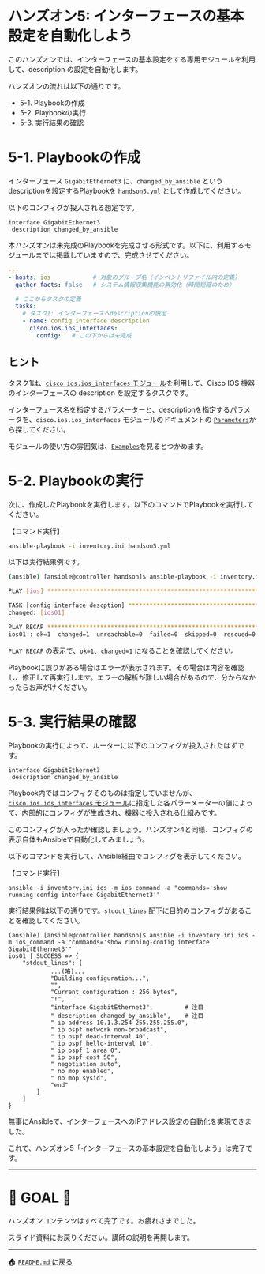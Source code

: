 # ハンズオン5: インターフェースの基本設定を自動化しよう

このハンズオンでは、インターフェースの基本設定をする専用モジュールを利用して、description の設定を自動化します。


ハンズオンの流れは以下の通りです。

- 5-1. Playbookの作成
- 5-2. Playbookの実行
- 5-3. 実行結果の確認

# 5-1. Playbookの作成

インターフェース `GigabitEthernet3` に、`changed_by_ansible` というdescriptionを設定するPlaybookを `handson5.yml` として作成してください。


以下のコンフィグが投入される想定です。
```
interface GigabitEthernet3
 description changed_by_ansible
```

本ハンズオンは未完成のPlaybookを完成させる形式です。以下に、利用するモジュールまでは掲載していますので、完成させてください。

```yaml
---
- hosts: ios            # 対象のグループ名（インベントリファイル内の定義）
  gather_facts: false   # システム情報収集機能の無効化（時間短縮のため）

  # ここからタスクの定義
  tasks:
    # タスク1: インターフェースへdescriptionの設定
    - name: config interface description
      cisco.ios.ios_interfaces:
        config:   # この下からは未完成


```

## ヒント

タスク1は、[`cisco.ios.ios_interfaces` モジュール](https://docs.ansible.com/ansible/latest/collections/cisco/ios/ios_interfaces_module.html)を利用して、Cisco IOS 機器のインターフェースの description を設定するタスクです。

インターフェース名を指定するパラメーターと、descriptionを指定するパラメータを、`cisco.ios.ios_interfaces` モジュールのドキュメントの [`Parameters`](https://docs.ansible.com/ansible/latest/collections/cisco/ios/ios_interfaces_module.html#parameters)から探してください。

モジュールの使い方の雰囲気は、[`Examples`](https://docs.ansible.com/ansible/latest/collections/cisco/ios/ios_interfaces_module.html#examples)を見るとつかめます。


# 5-2. Playbookの実行

次に、作成したPlaybookを実行します。以下のコマンドでPlaybookを実行してください。

【コマンド実行】
```bash
ansible-playbook -i inventory.ini handson5.yml
```

以下は実行結果例です。

```bash
(ansible) [ansible@controller handson]$ ansible-playbook -i inventory.ini handson5.yml

PLAY [ios] *********************************************************************

TASK [config interface descption] **********************************************
changed: [ios01]

PLAY RECAP *********************************************************************
ios01 : ok=1  changed=1  unreachable=0  failed=0  skipped=0  rescued=0  ignored=0   
```

`PLAY RECAP` の表示で、`ok=1`、`changed=1` になることを確認してください。

Playbookに誤りがある場合はエラーが表示されます。その場合は内容を確認し、修正して再実行します。エラーの解析が難しい場合があるので、分からなかったらお声がけください。


# 5-3. 実行結果の確認

Playbookの実行によって、ルーターに以下のコンフィグが投入されたはずです。

```
interface GigabitEthernet3
 description changed_by_ansible
```

Playbook内ではコンフィグそのものは指定していませんが、[`cisco.ios.ios_interfaces` モジュール](https://docs.ansible.com/ansible/latest/collections/cisco/ios/ios_interfaces_module.html)に指定した各パラーメーターの値によって、内部的にコンフィグが生成され、機器に投入される仕組みです。

このコンフィグが入ったか確認しましょう。ハンズオン4と同様、コンフィグの表示自体もAnsibleで自動化してみましょう。

以下のコマンドを実行して、Ansible経由でコンフィグを表示してください。

【コマンド実行】
```
ansible -i inventory.ini ios -m ios_command -a "commands='show running-config interface GigabitEthernet3'"
```

実行結果例は以下の通りです。`stdout_lines` 配下に目的のコンフィグがあることを確認してください。

```
(ansible) [ansible@controller handson]$ ansible -i inventory.ini ios -m ios_command -a "commands='show running-config interface GigabitEthernet3'"
ios01 | SUCCESS => {
    "stdout_lines": [
            ...(略)...
            "Building configuration...",
            "",
            "Current configuration : 256 bytes",
            "!",
            "interface GigabitEthernet3",         # 注目
            " description changed_by_ansible",    # 注目
            " ip address 10.1.3.254 255.255.255.0",
            " ip ospf network non-broadcast",
            " ip ospf dead-interval 40",
            " ip ospf hello-interval 10",
            " ip ospf 1 area 0",
            " ip ospf cost 50",
            " negotiation auto",
            " no mop enabled",
            " no mop sysid",
            "end"
        ]
    ]
}
```

無事にAnsibleで、インターフェースへのIPアドレス設定の自動化を実現できました。

これで、ハンズオン5「インターフェースの基本設定を自動化しよう」は完了です。

---

# 🎉 GOAL 🎉

ハンズオンコンテンツはすべて完了です。お疲れさまでした。

スライド資料にお戻りください。講師の説明を再開します。

---

🏠 [`README.md` に戻る](../README.md)
